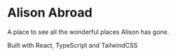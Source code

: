 # Alison Abroad
A place to see all the wonderful places Alison has gone.

Built with React, TypeScript and TailwindCSS 